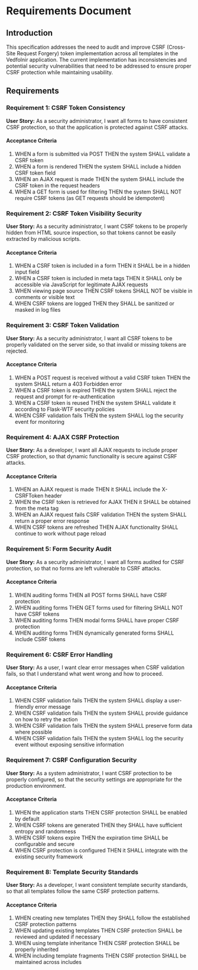 # Requirements Document

## Introduction

This specification addresses the need to audit and improve CSRF (Cross-Site Request Forgery) token implementation across all templates in the Vedfolnir application. The current implementation has inconsistencies and potential security vulnerabilities that need to be addressed to ensure proper CSRF protection while maintaining usability.

## Requirements

### Requirement 1: CSRF Token Consistency

**User Story:** As a security administrator, I want all forms to have consistent CSRF protection, so that the application is protected against CSRF attacks.

#### Acceptance Criteria

1. WHEN a form is submitted via POST THEN the system SHALL validate a CSRF token
2. WHEN a form is rendered THEN the system SHALL include a hidden CSRF token field
3. WHEN an AJAX request is made THEN the system SHALL include the CSRF token in the request headers
4. WHEN a GET form is used for filtering THEN the system SHALL NOT require CSRF tokens (as GET requests should be idempotent)

### Requirement 2: CSRF Token Visibility Security

**User Story:** As a security administrator, I want CSRF tokens to be properly hidden from HTML source inspection, so that tokens cannot be easily extracted by malicious scripts.

#### Acceptance Criteria

1. WHEN a CSRF token is included in a form THEN it SHALL be in a hidden input field
2. WHEN a CSRF token is included in meta tags THEN it SHALL only be accessible via JavaScript for legitimate AJAX requests
3. WHEN viewing page source THEN CSRF tokens SHALL NOT be visible in comments or visible text
4. WHEN CSRF tokens are logged THEN they SHALL be sanitized or masked in log files

### Requirement 3: CSRF Token Validation

**User Story:** As a security administrator, I want all CSRF tokens to be properly validated on the server side, so that invalid or missing tokens are rejected.

#### Acceptance Criteria

1. WHEN a POST request is received without a valid CSRF token THEN the system SHALL return a 403 Forbidden error
2. WHEN a CSRF token is expired THEN the system SHALL reject the request and prompt for re-authentication
3. WHEN a CSRF token is reused THEN the system SHALL validate it according to Flask-WTF security policies
4. WHEN CSRF validation fails THEN the system SHALL log the security event for monitoring

### Requirement 4: AJAX CSRF Protection

**User Story:** As a developer, I want all AJAX requests to include proper CSRF protection, so that dynamic functionality is secure against CSRF attacks.

#### Acceptance Criteria

1. WHEN an AJAX request is made THEN it SHALL include the X-CSRFToken header
2. WHEN the CSRF token is retrieved for AJAX THEN it SHALL be obtained from the meta tag
3. WHEN an AJAX request fails CSRF validation THEN the system SHALL return a proper error response
4. WHEN CSRF tokens are refreshed THEN AJAX functionality SHALL continue to work without page reload

### Requirement 5: Form Security Audit

**User Story:** As a security administrator, I want all forms audited for CSRF protection, so that no forms are left vulnerable to CSRF attacks.

#### Acceptance Criteria

1. WHEN auditing forms THEN all POST forms SHALL have CSRF protection
2. WHEN auditing forms THEN GET forms used for filtering SHALL NOT have CSRF tokens
3. WHEN auditing forms THEN modal forms SHALL have proper CSRF protection
4. WHEN auditing forms THEN dynamically generated forms SHALL include CSRF tokens

### Requirement 6: CSRF Error Handling

**User Story:** As a user, I want clear error messages when CSRF validation fails, so that I understand what went wrong and how to proceed.

#### Acceptance Criteria

1. WHEN CSRF validation fails THEN the system SHALL display a user-friendly error message
2. WHEN CSRF validation fails THEN the system SHALL provide guidance on how to retry the action
3. WHEN CSRF validation fails THEN the system SHALL preserve form data where possible
4. WHEN CSRF validation fails THEN the system SHALL log the security event without exposing sensitive information

### Requirement 7: CSRF Configuration Security

**User Story:** As a system administrator, I want CSRF protection to be properly configured, so that the security settings are appropriate for the production environment.

#### Acceptance Criteria

1. WHEN the application starts THEN CSRF protection SHALL be enabled by default
2. WHEN CSRF tokens are generated THEN they SHALL have sufficient entropy and randomness
3. WHEN CSRF tokens expire THEN the expiration time SHALL be configurable and secure
4. WHEN CSRF protection is configured THEN it SHALL integrate with the existing security framework

### Requirement 8: Template Security Standards

**User Story:** As a developer, I want consistent template security standards, so that all templates follow the same CSRF protection patterns.

#### Acceptance Criteria

1. WHEN creating new templates THEN they SHALL follow the established CSRF protection patterns
2. WHEN updating existing templates THEN CSRF protection SHALL be reviewed and updated if necessary
3. WHEN using template inheritance THEN CSRF protection SHALL be properly inherited
4. WHEN including template fragments THEN CSRF protection SHALL be maintained across includes